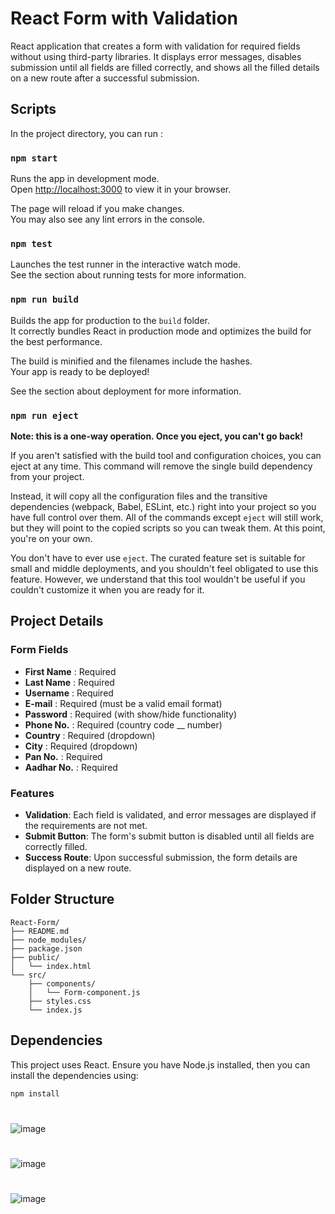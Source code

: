 # React Form with Validation

React application that creates a form with validation for required fields without using third-party libraries. It displays error messages, disables submission until all fields are filled correctly, and shows all the filled details on a new route after a successful submission.

## Scripts

In the project directory, you can run :

### `npm start`

Runs the app in development mode.  
Open [http://localhost:3000](http://localhost:3000) to view it in your browser.

The page will reload if you make changes.  
You may also see any lint errors in the console.

### `npm test`

Launches the test runner in the interactive watch mode.  
See the section about running tests for more information.

### `npm run build`

Builds the app for production to the `build` folder.  
It correctly bundles React in production mode and optimizes the build for the best performance.

The build is minified and the filenames include the hashes.  
Your app is ready to be deployed!

See the section about deployment for more information.

### `npm run eject`

**Note: this is a one-way operation. Once you eject, you can't go back!**

If you aren't satisfied with the build tool and configuration choices, you can eject at any time. This command will remove the single build dependency from your project.

Instead, it will copy all the configuration files and the transitive dependencies (webpack, Babel, ESLint, etc.) right into your project so you have full control over them. All of the commands except `eject` will still work, but they will point to the copied scripts so you can tweak them. At this point, you're on your own.

You don't have to ever use `eject`. The curated feature set is suitable for small and middle deployments, and you shouldn't feel obligated to use this feature. However, we understand that this tool wouldn't be useful if you couldn't customize it when you are ready for it.

## Project Details

### Form Fields

- **First Name** : Required
- **Last Name** : Required
- **Username** : Required
- **E-mail** : Required (must be a valid email format)
- **Password** : Required (with show/hide functionality)
- **Phone No.** : Required (country code __ number)
- **Country** : Required (dropdown)
- **City** : Required (dropdown)
- **Pan No.** : Required
- **Aadhar No.** : Required

### Features

- **Validation**: Each field is validated, and error messages are displayed if the requirements are not met.
- **Submit Button**: The form's submit button is disabled until all fields are correctly filled.
- **Success Route**: Upon successful submission, the form details are displayed on a new route.

## Folder Structure

```
React-Form/
├── README.md
├── node_modules/
├── package.json
├── public/
│   └── index.html
└── src/
    ├── components/
    │   └── Form-component.js
    ├── styles.css
    └── index.js
```


## Dependencies

This project uses React. Ensure you have Node.js installed, then you can install the dependencies using:

```bash
npm install
```

# 
![image](https://github.com/ravikant-diwakar/React-Form/assets/110620635/20183044-6a58-4791-a59f-374d88a843fd)

#
![image](https://github.com/ravikant-diwakar/React-Form/assets/110620635/5d99560e-29df-436a-bebe-56571ea36523)

#
![image](https://github.com/ravikant-diwakar/React-Form/assets/110620635/9cba489a-7bfe-437d-8761-9c68379208c1)
